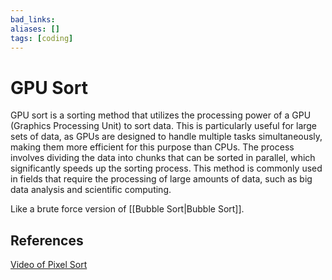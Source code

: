 ```yaml
---
bad_links: 
aliases: []
tags: [coding]
---
```

# GPU Sort

GPU sort is a sorting method that utilizes the processing power of a GPU (Graphics Processing Unit) to sort data. This is particularly useful for large sets of data, as GPUs are designed to handle multiple tasks simultaneously, making them more efficient for this purpose than CPUs. The process involves dividing the data into chunks that can be sorted in parallel, which significantly speeds up the sorting process. This method is commonly used in fields that require the processing of large amounts of data, such as big data analysis and scientific computing. 

Like a brute force version of [[Bubble Sort|Bubble Sort]].

## References

[Video of Pixel Sort](https://www.youtube.com/watch?v=HMmmBDRy-jE)